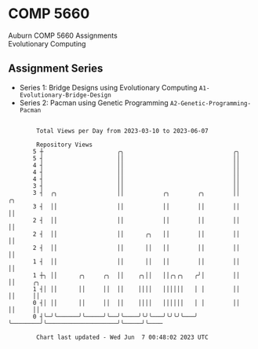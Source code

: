 # COMP 5660
Auburn COMP 5660 Assignments  
Evolutionary Computing

## Assignment Series
- Series 1: Bridge Designs using Evolutionary Computing `A1-Evolutionary-Bridge-Design`
- Series 2: Pacman using Genetic Programming `A2-Genetic-Programming-Pacman`

```

        Total Views per Day from 2023-03-10 to 2023-06-07

        Repository Views
       5 ┼                     ╭╮                               ╭╮
       5 ┤                     ││                               ││
       4 ┤                     ││                               ││
       4 ┤                     ││                               ││
       4 ┤                     ││                               ││
       3 ┤                     ││                               ││
       3 ┤  ╭╮                 ││           ╭╮        ╭╮        ││                    ╭╮
       3 ┤  ││                 ││           ││        ││        ││                    ││
       2 ┤  ││                 ││           ││        ││        ││                    ││
       2 ┤  ││                 ││      ╭╮   ││        ││        ││                    ││
       2 ┤  ││                 ││      ││   ││        ││        ││                    ││
       1 ┤  ││                 ││      ││   ││        ││        ││                    ││
       1 ┼╮ ││      ╭╮     ╭╮  ││    ╭╮││   ││╭╮╭╮   ╭╯│        ││                    ││     ╭╮
       1 ┤│ ││      ││     ││  ││    ││││   ││││││   │ │        ││                    ││     ││
       0 ┤│ ││      ││     ││  ││    ││││   ││││││   │ │        ││                    ││     ││
       0 ┤╰─╯╰──────╯╰─────╯╰──╯╰────╯╰╯╰───╯╰╯╰╯╰───╯ ╰────────╯╰────────────────────╯╰─────╯╰────

        Chart last updated - Wed Jun  7 00:48:02 2023 UTC
        
```
